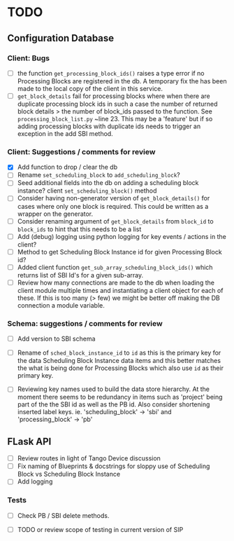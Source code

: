 # TODO

## Configuration Database 

### Client: Bugs

- [ ] the function `get_processing_block_ids()` raises a type error
      if no Processing Blocks are registered in the db. A temporary fix the
      has been made to the local copy of the client in this service.
- [ ] `get_block_details` fail for processing blocks where
      when there are duplicate processing block ids
      in such a case the number of returned block details > the number
      of block_ids passed to the function. See `processing_block_list.py` 
      ~line 23. This may be a 'feature' but if so adding processing 
      blocks with duplicate ids needs to trigger an exception in the add 
      SBI method. 

### Client: Suggestions / comments for review

- [x] Add function to drop / clear the db
- [ ] Rename `set_scheduling_block` to 
      `add_scheduling_block`?
- [ ] Seed additional fields into the db 
      on adding a scheduling block instance?
      client `set_scheduling_block()` method
- [ ] Consider having non-generator version of `get_block_details()`
      for cases where only one block is required. This could be written as a
      wrapper on the generator.
- [ ] Consider renaming argument of `get_block_details` from `block_id`
      to `block_ids` to hint that this needs to be a list
- [ ] Add (debug) logging using python logging for key events / actions
      in the client?
- [ ] Method to get Scheduling Block Instance id for given Processing Block id?
- [ ] Added client function `get_sub_array_scheduling_block_ids()`
      which returns list of SBI Id's for a given sub-array.
- [ ] Review how many connections are made to the db when loading the client
      module multiple times and instantiating a client object for each of these.
      If this is too many (> few) we might be better off making the DB 
      connection a module variable.
      
### Schema: suggestions / comments for review

- [ ] Add version to SBI schema
- [ ] Rename of `sched_block_instance_id` to `id` as this is the primary key
      for the data Scheduling Block Instance data items and this better 
      matches the what is being done for Processing Blocks which also use
      `id` as their primary key.
- [ ] Reviewing key names used to build the data store hierarchy. At the moment
      there seems to be redundancy in items such as 'project' being part of the
      the SBI id as well as the PB id. Also consider shortening inserted
      label keys. ie. 
        'scheduling_block' -> 'sbi' and 
        'processing_block' -> 'pb'  


## FLask API

- [ ] Review routes in light of Tango Device
      discussion
- [ ] Fix naming of Blueprints & docstrings for sloppy use of Scheduling Block
      vs Scheduling Block Instance
- [ ] Add logging

### Tests

- [ ] Check PB / SBI delete methods.
- [ ] TODO or review scope of testing in current version of SIP

